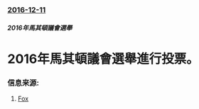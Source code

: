 ### [2016-12-11](/zh/news/2016/12/11/index.md)

##### 2016年馬其頓議會選舉
# 2016年馬其頓議會選舉進行投票。 




### 信息来源:

1. [Fox](http://www.foxnews.com/world/2016/12/10/macedonia-votes-in-early-election.html)
